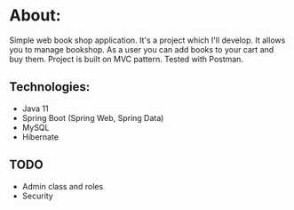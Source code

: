 # About:
Simple web book shop application. It's a project which I'll develop. It allows you to manage bookshop. As a user you can add books to your cart and buy them. Project is built on MVC pattern. Tested with Postman.
## Technologies:
* Java 11
* Spring Boot (Spring Web, Spring Data)
* MySQL
* Hibernate
## TODO
* Admin class and roles
* Security
